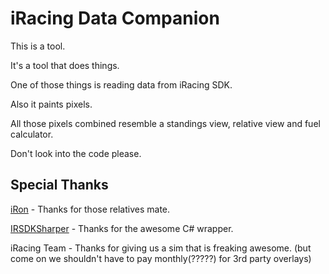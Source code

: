 # iRacing Data Companion
This is a tool.

It's a tool that does things.

One of those things is reading data from iRacing SDK.

Also it paints pixels.

All those pixels combined resemble a standings view, relative view and fuel calculator.

Don't look into the code please.

## Special Thanks
[iRon](https://github.com/lespalt/iRon/) - Thanks for those relatives mate.

[IRSDKSharper](https://github.com/mherbold/IRSDKSharper) - Thanks for the awesome C# wrapper.

iRacing Team - Thanks for giving us a sim that is freaking awesome. (but come on we shouldn't have to pay monthly(?????) for 3rd party overlays)
